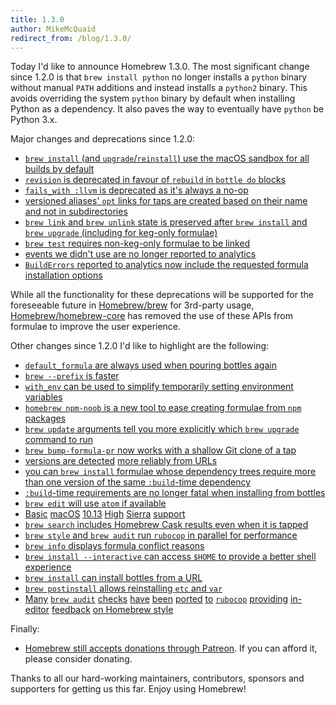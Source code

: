```yaml
---
title: 1.3.0
author: MikeMcQuaid
redirect_from: /blog/1.3.0/
---
```

Today I'd like to announce Homebrew 1.3.0. The most significant change since 1.2.0 is that `brew install python` no longer installs a `python` binary without manual `PATH` additions and instead installs a `python2` binary. This avoids overriding the system `python` binary by default when installing Python as a dependency. It also paves the way to eventually have `python` be Python 3.x.

Major changes and deprecations since 1.2.0:

- [`brew install` (and `upgrade`/`reinstall`) use the macOS sandbox for all builds by default](https://github.com/Homebrew/brew/pull/2898)
- [`revision` is deprecated in favour of `rebuild` in `bottle do` blocks](https://github.com/Homebrew/brew/pull/2899)
- [`fails_with :llvm` is deprecated as it's always a no-op](https://github.com/Homebrew/brew/pull/2899)
- [versioned aliases' `opt` links for taps are created based on their name and not in subdirectories](https://github.com/Homebrew/brew/pull/2923)
- [`brew link` and `brew unlink` state is preserved after `brew install` and `brew upgrade` (including for keg-only formulae)](https://github.com/Homebrew/brew/pull/2961)
- [`brew test` requires non-keg-only formulae to be linked](https://github.com/Homebrew/brew/pull/2816)
- [events we didn't use are no longer reported to analytics](https://github.com/Homebrew/brew/pull/2752)
- [`BuildErrors` reported to analytics now include the requested formula installation options](https://github.com/Homebrew/brew/pull/2758)

While all the functionality for these deprecations will be supported for the foreseeable future in [Homebrew/brew](https://github.com/homebrew/brew) for 3rd-party usage, [Homebrew/homebrew-core](https://github.com/Homebrew/homebrew-core) has removed the use of these APIs from formulae to improve the user experience.

Other changes since 1.2.0 I'd like to highlight are the following:

- [`default_formula` are always used when pouring bottles again](https://github.com/Homebrew/brew/pull/2969)
- [`brew --prefix` is faster](https://github.com/Homebrew/brew/pull/2940)
- [`with_env` can be used to simplify temporarily setting environment variables](https://github.com/Homebrew/brew/pull/2883)
- [`homebrew npm-noob` is a new tool to ease creating formulae from `npm` packages](https://github.com/Homebrew/brew/pull/2895)
- [`brew update` arguments tell you more explicitly which `brew upgrade` command to run](https://github.com/Homebrew/brew/pull/2858)
- [`brew bump-formula-pr` now works with a shallow Git clone of a tap](https://github.com/Homebrew/brew/pull/2829)
- [versions are detected](https://github.com/Homebrew/brew/pull/2827) [more reliably from URLs](https://github.com/Homebrew/brew/pull/2931)
- [you can `brew install` formulae whose dependency trees require more than one version of the same `:build`-time dependency](https://github.com/Homebrew/brew/pull/2954)
- [`:build`-time requirements are no longer fatal when installing from bottles](https://github.com/Homebrew/brew/pull/2815)
- [`brew edit` will use `atom` if available](https://github.com/Homebrew/brew/pull/2749)
- [Basic](https://github.com/Homebrew/brew/pull/2732) [macOS](https://github.com/Homebrew/brew/pull/2738) [10.13](https://github.com/Homebrew/brew/pull/2759) [High](https://github.com/Homebrew/brew/pull/2973) [Sierra](https://github.com/Homebrew/brew/pull/2806) [support](https://github.com/Homebrew/brew/pull/2872)
- [`brew search` includes Homebrew Cask results even when it is tapped](https://github.com/Homebrew/brew/pull/2721)
- [`brew style` and `brew audit` run `rubocop` in parallel for performance](https://github.com/Homebrew/brew/pull/2679)
- [`brew info` displays formula conflict reasons](https://github.com/Homebrew/brew/pull/2470)
- [`brew install --interactive` can access `$HOME` to provide a better shell experience](https://github.com/Homebrew/brew/pull/2617)
- [`brew install` can install bottles from a URL](https://github.com/Homebrew/brew/pull/2406)
- [`brew postinstall` allows reinstalling `etc` and `var`](https://github.com/Homebrew/brew/pull/2579)
- [Many](https://github.com/Homebrew/brew/pull/2628) [`brew audit`](https://github.com/Homebrew/brew/pull/2631) [checks](https://github.com/Homebrew/brew/pull/2662) [have](https://github.com/Homebrew/brew/pull/2664) [been](https://github.com/Homebrew/brew/pull/2755) [ported](https://github.com/Homebrew/brew/pull/2790) [to](https://github.com/Homebrew/brew/pull/2843) [`rubocop`](https://github.com/Homebrew/brew/pull/2879) [providing](https://github.com/Homebrew/brew/pull/2901) [in-editor](https://github.com/Homebrew/brew/pull/2905) [feedback](https://github.com/Homebrew/brew/pull/2911) [on Homebrew style](https://github.com/Homebrew/brew/pull/2932)

Finally:

- [Homebrew still accepts donations through Patreon](https://www.patreon.com/homebrew). If you can afford it, please consider donating.

Thanks to all our hard-working maintainers, contributors, sponsors and supporters for getting us this far. Enjoy using Homebrew!
